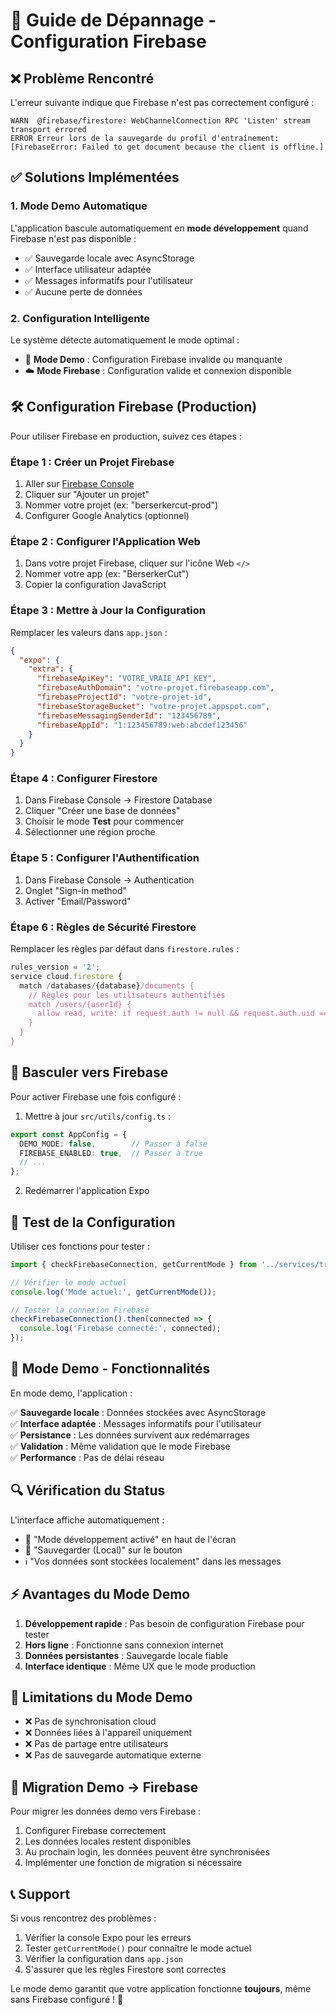 # 🔧 Guide de Dépannage - Configuration Firebase

## ❌ Problème Rencontré

L'erreur suivante indique que Firebase n'est pas correctement configuré :

```
WARN  @firebase/firestore: WebChannelConnection RPC 'Listen' stream transport errored
ERROR Erreur lors de la sauvegarde du profil d'entraînement: [FirebaseError: Failed to get document because the client is offline.]
```

## ✅ Solutions Implémentées

### 1. **Mode Demo Automatique**
L'application bascule automatiquement en **mode développement** quand Firebase n'est pas disponible :
- ✅ Sauvegarde locale avec AsyncStorage
- ✅ Interface utilisateur adaptée
- ✅ Messages informatifs pour l'utilisateur
- ✅ Aucune perte de données

### 2. **Configuration Intelligente**
Le système détecte automatiquement le mode optimal :
- 🔧 **Mode Demo** : Configuration Firebase invalide ou manquante
- ☁️ **Mode Firebase** : Configuration valide et connexion disponible

## 🛠️ Configuration Firebase (Production)

Pour utiliser Firebase en production, suivez ces étapes :

### Étape 1 : Créer un Projet Firebase

1. Aller sur [Firebase Console](https://console.firebase.google.com/)
2. Cliquer sur "Ajouter un projet"
3. Nommer votre projet (ex: "berserkercut-prod")
4. Configurer Google Analytics (optionnel)

### Étape 2 : Configurer l'Application Web

1. Dans votre projet Firebase, cliquer sur l'icône Web `</>`
2. Nommer votre app (ex: "BerserkerCut")
3. Copier la configuration JavaScript

### Étape 3 : Mettre à Jour la Configuration

Remplacer les valeurs dans `app.json` :

```json
{
  "expo": {
    "extra": {
      "firebaseApiKey": "VOTRE_VRAIE_API_KEY",
      "firebaseAuthDomain": "votre-projet.firebaseapp.com",
      "firebaseProjectId": "votre-projet-id",
      "firebaseStorageBucket": "votre-projet.appspot.com",
      "firebaseMessagingSenderId": "123456789",
      "firebaseAppId": "1:123456789:web:abcdef123456"
    }
  }
}
```

### Étape 4 : Configurer Firestore

1. Dans Firebase Console → Firestore Database
2. Cliquer "Créer une base de données"
3. Choisir le mode **Test** pour commencer
4. Sélectionner une région proche

### Étape 5 : Configurer l'Authentification

1. Dans Firebase Console → Authentication
2. Onglet "Sign-in method"
3. Activer "Email/Password"

### Étape 6 : Règles de Sécurité Firestore

Remplacer les règles par défaut dans `firestore.rules` :

```javascript
rules_version = '2';
service cloud.firestore {
  match /databases/{database}/documents {
    // Règles pour les utilisateurs authentifiés
    match /users/{userId} {
      allow read, write: if request.auth != null && request.auth.uid == userId;
    }
  }
}
```

## 🔄 Basculer vers Firebase

Pour activer Firebase une fois configuré :

1. Mettre à jour `src/utils/config.ts` :
```typescript
export const AppConfig = {
  DEMO_MODE: false,        // Passer à false
  FIREBASE_ENABLED: true,  // Passer à true
  // ...
};
```

2. Redémarrer l'application Expo

## 🧪 Test de la Configuration

Utiliser ces fonctions pour tester :

```typescript
import { checkFirebaseConnection, getCurrentMode } from '../services/trainingService';

// Vérifier le mode actuel
console.log('Mode actuel:', getCurrentMode());

// Tester la connexion Firebase
checkFirebaseConnection().then(connected => {
  console.log('Firebase connecté:', connected);
});
```

## 📱 Mode Demo - Fonctionnalités

En mode demo, l'application :

✅ **Sauvegarde locale** : Données stockées avec AsyncStorage  
✅ **Interface adaptée** : Messages informatifs pour l'utilisateur  
✅ **Persistance** : Les données survivent aux redémarrages  
✅ **Validation** : Même validation que le mode Firebase  
✅ **Performance** : Pas de délai réseau  

## 🔍 Vérification du Status

L'interface affiche automatiquement :
- 🔧 "Mode développement activé" en haut de l'écran
- 💾 "Sauvegarder (Local)" sur le bouton
- ℹ️ "Vos données sont stockées localement" dans les messages

## ⚡ Avantages du Mode Demo

1. **Développement rapide** : Pas besoin de configuration Firebase pour tester
2. **Hors ligne** : Fonctionne sans connexion internet
3. **Données persistantes** : Sauvegarde locale fiable
4. **Interface identique** : Même UX que le mode production

## 🚨 Limitations du Mode Demo

- ❌ Pas de synchronisation cloud
- ❌ Données liées à l'appareil uniquement
- ❌ Pas de partage entre utilisateurs
- ❌ Pas de sauvegarde automatique externe

## 🔄 Migration Demo → Firebase

Pour migrer les données demo vers Firebase :

1. Configurer Firebase correctement
2. Les données locales restent disponibles
3. Au prochain login, les données peuvent être synchronisées
4. Implémenter une fonction de migration si nécessaire

## 📞 Support

Si vous rencontrez des problèmes :

1. Vérifier la console Expo pour les erreurs
2. Tester `getCurrentMode()` pour connaître le mode actuel
3. Vérifier la configuration dans `app.json`
4. S'assurer que les règles Firestore sont correctes

Le mode demo garantit que votre application fonctionne **toujours**, même sans Firebase configuré ! 🚀
